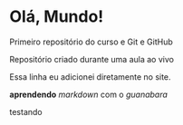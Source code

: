 # Olá, Mundo!
 Primeiro repositório do curso e Git e GitHub

 Repositório criado durante uma aula ao vivo


Essa linha eu adicionei diretamente no site.

**aprendendo**  *markdown* com o *guanabara*

testando